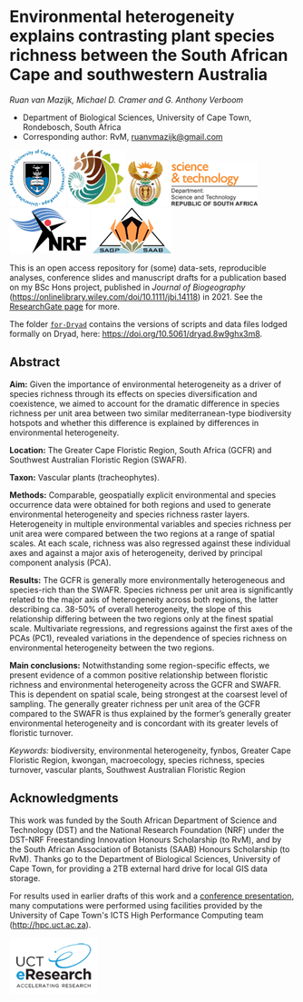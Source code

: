 # Environmental heterogeneity explains contrasting plant species richness between the South African Cape and southwestern Australia

_Ruan van Mazijk, Michael D. Cramer and G. Anthony Verboom_

- Department of Biological Sciences, University of Cape Town, Rondebosch, South Africa
- Corresponding author: RvM, ruanvmazijk@gmail.com

<p>
  <img src="logos/UCT-logo.png"  height="100"/>
  <img src="logos/BIO-logo.png"  height="100"/>
  <img src="logos/DST-logo.png"  height="80" />
  <img src="logos/NRF-logo.png"  height="80" />
  <img src="logos/SAAB-logo.png" height="80" />
</p>

This is an open access repository for (some) data-sets, reproducible analyses, conference slides and manuscript drafts for a publication based on my BSc Hons project, published in _Journal of Biogeography_ (https://onlinelibrary.wiley.com/doi/10.1111/jbi.14118) in 2021. See the [ResearchGate page](https://www.researchgate.net/project/Plant-species-richness-turnover-environmental-heterogeneity-in-the-Cape-and-SW-Australia) for more.

The folder [`for-Dryad`](for-Dryad) contains the versions of scripts and data files lodged formally on Dryad, here: https://doi.org/10.5061/dryad.8w9ghx3m8.

## Abstract

**Aim:** Given the importance of environmental heterogeneity as a driver of species richness through its effects on species diversification and coexistence, we aimed to account for the dramatic difference in species richness per unit area between two similar mediterranean-type biodiversity hotspots and whether this difference is explained by differences in environmental heterogeneity.

**Location:** The Greater Cape Floristic Region, South Africa (GCFR) and Southwest Australian Floristic Region (SWAFR).

**Taxon:** Vascular plants (tracheophytes).

**Methods:** Comparable, geospatially explicit environmental and species occurrence data were obtained for both regions and used to generate environmental heterogeneity and species richness raster layers. Heterogeneity in multiple environmental variables and species richness per unit area were compared between the two regions at a range of spatial scales. At each scale, richness was also regressed against these individual axes and against a major axis of heterogeneity, derived by principal component analysis (PCA).

**Results:** The GCFR is generally more environmentally heterogeneous and species-rich than the SWAFR. Species richness per unit area is significantly related to the major axis of heterogeneity across both regions, the latter describing ca. 38-50% of overall heterogeneity, the slope of this relationship differing between the two regions only at the finest spatial scale. Multivariate regressions, and regressions against the first axes of the PCAs (PC1), revealed variations in the dependence of species richness on environmental heterogeneity between the two regions.

**Main conclusions:** Notwithstanding some region-specific effects, we present evidence of a common positive relationship between floristic richness and environmental heterogeneity across the GCFR and SWAFR. This is dependent on spatial scale, being strongest at the coarsest level of sampling. The generally greater richness per unit area of the GCFR compared to the SWAFR is thus explained by the former’s generally greater environmental heterogeneity and is concordant with its greater levels of floristic turnover.

_Keywords:_ biodiversity, environmental heterogeneity, fynbos, Greater Cape Floristic Region, kwongan, macroecology, species richness, species turnover, vascular plants, Southwest Australian Floristic Region

## Acknowledgments

This work was funded by the South African Department of Science and Technology (DST) and the National Research Foundation (NRF) under the DST-NRF Freestanding Innovation Honours Scholarship (to RvM), and by the South African Association of Botanists (SAAB) Honours Scholarship (to RvM). Thanks go to the Department of Biological Sciences, University of Cape Town, for providing a 2TB external hard drive for local GIS data storage.

For results used in earlier drafts of this work and a [conference presentation](SAAB-AMA-SASSB-2019-talk), many computations were performed using facilities provided by the University of Cape Town's ICTS High Performance Computing team (<http://hpc.uct.ac.za>).

<img src="logos/eResearch-logo.png" height="100"/>
